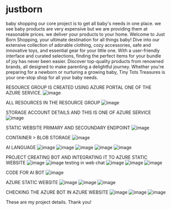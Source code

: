 # justborn
baby shopping
our core project is to get all baby's needs in one place.
we see baby products are very expensive but we are providing them at reasonable prices.
we deliver your products to your home.
Welcome to Just Born Shopping, your ultimate destination for all things baby! Dive into our extensive collection of adorable clothing, cozy accessories, safe and innovative toys, and essential gear for your little one. With a user-friendly interface and curated selections, finding the perfect items for your bundle of joy has never been easier. Discover top-quality products from renowned brands, all designed to make parenting a delightful journey. Whether you're preparing for a newborn or nurturing a growing baby, Tiny Tots Treasures is your one-stop shop for all your baby needs.

RESOURCE GROUP IS CREATED USING AZURE PORTAL ONE OF THE AZURE SERVICE.
![image](https://github.com/vamshi1109/justborn/assets/150002160/7ce843df-e006-4fab-bafa-91ac5a056bb4)


ALL RESOURCES IN THE RESOURCE GROUP
![image](https://github.com/vamshi1109/justborn/assets/150002160/dfc25735-06b7-4235-b77d-9ecb1ae46b7f)


STORAGE ACCOUNT DETAILS AND THIS IS ONE OF AZURE SERVICE
![image](https://github.com/vamshi1109/justborn/assets/150002160/389392ba-4300-4e45-8561-dba01a16dc36)


STATIC WEBSITE PRIMARY AND SECOUNDARY ENDPOINT
![image](https://github.com/vamshi1109/justborn/assets/150002160/b929f9e1-f242-4be5-8de9-b79302071f1e)


CONTAINER > BLOB STORAGE
![image](https://github.com/vamshi1109/justborn/assets/150002160/7b168e27-d8ee-4a08-a155-06f37832b67b)

AI LANGUAGE 
![image](https://github.com/vamshi1109/justborn/assets/150002160/3ed1ab69-75d4-4d77-932e-d6427bb87aeb)
![image](https://github.com/vamshi1109/justborn/assets/150002160/f6574cb6-e5b2-4c41-9c71-e71ee8f31628)
![image](https://github.com/vamshi1109/justborn/assets/150002160/4a4d36ab-04e8-43a5-ac67-564952f13f46)
![image](https://github.com/vamshi1109/justborn/assets/150002160/9316c045-234c-4acd-ac52-e4c3ff25fa3d)
![image](https://github.com/vamshi1109/justborn/assets/150002160/80194265-cda7-4d23-8040-7426f76fe87c)

PROJECT CREATING BOT AND INTEGRATING IT TO AZURE STATIC WEBSITE
![image](https://github.com/vamshi1109/justborn/assets/150002160/cd3b0766-9cf7-45a8-b723-db8fa51f8268)
![image](https://github.com/vamshi1109/justborn/assets/150002160/7000f586-f0a6-49a9-9d74-482ec2cef66f)
testing in web chat
![image](https://github.com/vamshi1109/justborn/assets/150002160/a7e23183-b3ce-4138-8988-fae015030198)
![image](https://github.com/vamshi1109/justborn/assets/150002160/1404363e-8fd4-4dc8-a23b-717a21b96116)
![image](https://github.com/vamshi1109/justborn/assets/150002160/4ff4092a-8702-4fec-ad0d-a6b642a9fe76)

CODE FOR AI BOT
![image](https://github.com/vamshi1109/justborn/assets/150002160/efb57cd7-3c6c-4f3a-9d05-a29dd72a6393)

AZURE STATIC WEBSITE
![image](https://github.com/vamshi1109/justborn/assets/150002160/fd466346-dbd3-4a25-a1fc-5f879c671cee)
![image](https://github.com/vamshi1109/justborn/assets/150002160/f1a94067-41f4-4ae9-9632-e69f86cc6d63)
![image](https://github.com/vamshi1109/justborn/assets/150002160/560ee897-8859-4717-a7da-84ddffdc9f43)

CHECKING THE AZURE BOT IN AZURE WEBSITE
![image](https://github.com/vamshi1109/justborn/assets/150002160/185e56ea-52b7-4b35-8b44-29faa4ca0043)
![image](https://github.com/vamshi1109/justborn/assets/150002160/246aaee4-4763-429d-884f-7d4e699bb6e7)
![image](https://github.com/vamshi1109/justborn/assets/150002160/68eb0cda-5dd2-40d8-aca4-778ba3ca970d)



These are my project details.
Thank you!





















